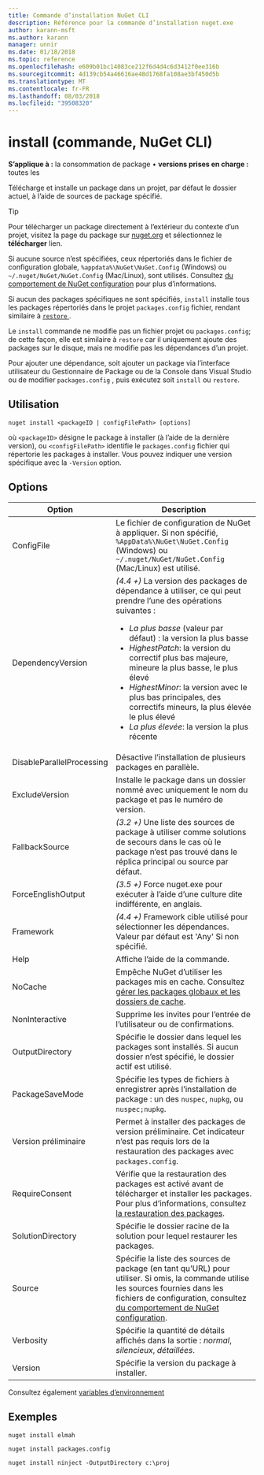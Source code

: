 ```yaml
---
title: Commande d’installation NuGet CLI
description: Référence pour la commande d’installation nuget.exe
author: karann-msft
ms.author: karann
manager: unnir
ms.date: 01/18/2018
ms.topic: reference
ms.openlocfilehash: e609b01bc14083ce212f6d4d4c6d3412f0ee316b
ms.sourcegitcommit: 4d139cb54a46616ae48d1768fa108ae3bf450d5b
ms.translationtype: MT
ms.contentlocale: fr-FR
ms.lasthandoff: 08/03/2018
ms.locfileid: "39508320"
---
```

# <a name="install-command-nuget-cli"></a>install (commande, NuGet CLI)

**S’applique à :** la consommation de package &bullet; **versions prises en charge :** toutes les

Télécharge et installe un package dans un projet, par défaut le dossier actuel, à l’aide de sources de package spécifié.

> [!Tip]
> Pour télécharger un package directement à l’extérieur du contexte d’un projet, visitez la page du package sur [nuget.org](https://www.nuget.org) et sélectionnez le **télécharger** lien.

Si aucune source n’est spécifiées, ceux répertoriés dans le fichier de configuration globale, `%appdata%\NuGet\NuGet.Config` (Windows) ou `~/.nuget/NuGet/NuGet.Config` (Mac/Linux), sont utilisés. Consultez [du comportement de NuGet configuration](../consume-packages/configuring-nuget-behavior.md) pour plus d’informations.

Si aucun des packages spécifiques ne sont spécifiés, `install` installe tous les packages répertoriés dans le projet `packages.config` fichier, rendant similaire à [ `restore` ](cli-ref-restore.md).

Le `install` commande ne modifie pas un fichier projet ou `packages.config`; de cette façon, elle est similaire à `restore` car il uniquement ajoute des packages sur le disque, mais ne modifie pas les dépendances d’un projet.

Pour ajouter une dépendance, soit ajouter un package via l’interface utilisateur du Gestionnaire de Package ou de la Console dans Visual Studio ou de modifier `packages.config` , puis exécutez soit `install` ou `restore`.

## <a name="usage"></a>Utilisation

```cli
nuget install <packageID | configFilePath> [options]
```

où `<packageID>` désigne le package à installer (à l’aide de la dernière version), ou `<configFilePath>` identifie le `packages.config` fichier qui répertorie les packages à installer. Vous pouvez indiquer une version spécifique avec la `-Version` option.

## <a name="options"></a>Options

| Option | Description |
| --- | --- |
| ConfigFile | Le fichier de configuration de NuGet à appliquer. Si non spécifié, `%AppData%\NuGet\NuGet.Config` (Windows) ou `~/.nuget/NuGet/NuGet.Config` (Mac/Linux) est utilisé.|
| DependencyVersion | *(4.4 +)*  La version des packages de dépendance à utiliser, ce qui peut prendre l’une des opérations suivantes :<br/><ul><li>*La plus basse* (valeur par défaut) : la version la plus basse</li><li>*HighestPatch*: la version du correctif plus bas majeure, mineure la plus basse, le plus élevé</li><li>*HighestMinor*: la version avec le plus bas principales, des correctifs mineurs, la plus élevée le plus élevé</li><li>*La plus élevée*: la version la plus récente</li></ul> |
| DisableParallelProcessing | Désactive l’installation de plusieurs packages en parallèle. |
| ExcludeVersion | Installe le package dans un dossier nommé avec uniquement le nom du package et pas le numéro de version. |
| FallbackSource | *(3.2 +)*  Une liste des sources de package à utiliser comme solutions de secours dans le cas où le package n’est pas trouvé dans le réplica principal ou source par défaut. |
| ForceEnglishOutput | *(3.5 +)*  Force nuget.exe pour exécuter à l’aide d’une culture dite indifférente, en anglais. |
| Framework | *(4.4 +)*  Framework cible utilisé pour sélectionner les dépendances. Valeur par défaut est 'Any' Si non spécifié. |
| Help | Affiche l’aide de la commande. |
| NoCache | Empêche NuGet d’utiliser les packages mis en cache. Consultez [gérer les packages globaux et les dossiers de cache](../consume-packages/managing-the-global-packages-and-cache-folders.md). |
| NonInteractive | Supprime les invites pour l’entrée de l’utilisateur ou de confirmations. |
| OutputDirectory | Spécifie le dossier dans lequel les packages sont installés. Si aucun dossier n’est spécifié, le dossier actif est utilisé. |
| PackageSaveMode | Spécifie les types de fichiers à enregistrer après l’installation de package : un des `nuspec`, `nupkg`, ou `nuspec;nupkg`. |
| Version préliminaire | Permet à installer des packages de version préliminaire. Cet indicateur n’est pas requis lors de la restauration des packages avec `packages.config`. |
| RequireConsent | Vérifie que la restauration des packages est activé avant de télécharger et installer les packages. Pour plus d’informations, consultez [la restauration des packages](../consume-packages/package-restore.md). |
| SolutionDirectory | Spécifie le dossier racine de la solution pour lequel restaurer les packages. |
| Source | Spécifie la liste des sources de package (en tant qu’URL) pour utiliser. Si omis, la commande utilise les sources fournies dans les fichiers de configuration, consultez [du comportement de NuGet configuration](../consume-packages/configuring-nuget-behavior.md). |
| Verbosity | Spécifie la quantité de détails affichés dans la sortie : *normal*, *silencieux*, *détaillées*. |
| Version | Spécifie la version du package à installer. |

Consultez également [variables d’environnement](cli-ref-environment-variables.md)

## <a name="examples"></a>Exemples

```cli
nuget install elmah

nuget install packages.config

nuget install ninject -OutputDirectory c:\proj
```
